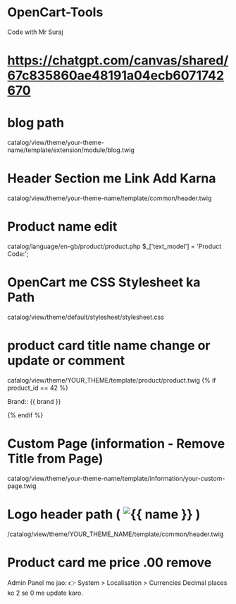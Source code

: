 # OpenCart-Tools
Code with Mr Suraj

# https://chatgpt.com/canvas/shared/67c835860ae48191a04ecb6071742670


# blog path
catalog/view/theme/your-theme-name/template/extension/module/blog.twig


# Header Section me Link Add Karna
catalog/view/theme/your-theme-name/template/common/header.twig


# Product name edit
catalog/language/en-gb/product/product.php
$_['text_model'] = 'Product Code:';


# OpenCart me CSS Stylesheet ka Path
catalog/view/theme/default/stylesheet/stylesheet.css


# product card title name change or update or comment 
catalog/view/theme/YOUR_THEME/template/product/product.twig
{% if product_id == 42 %}
    <p>Brand:: {{ brand }}</p>
{% endif %}


# Custom Page (information - Remove Title from Page)
catalog/view/theme/your-theme-name/template/information/your-custom-page.twig


# Logo header path   ( <img src="{{ logo }}" alt="{{ name }}" /> )
/catalog/view/theme/YOUR_THEME_NAME/template/common/header.twig


# Product card me price .00 remove
Admin Panel me jao:
👉 System > Localisation > Currencies
Decimal places ko 2 se 0 me update karo.

